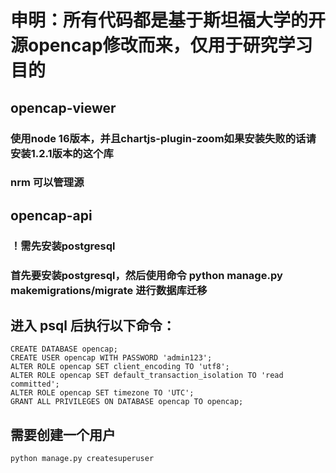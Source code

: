 # 申明：所有代码都是基于斯坦福大学的开源opencap修改而来，仅用于研究学习目的
## opencap-viewer
### 使用node 16版本，并且chartjs-plugin-zoom如果安装失败的话请安装1.2.1版本的这个库
### nrm 可以管理源

## opencap-api
### ！需先安装postgresql
### 首先要安装postgresql，然后使用命令 python manage.py makemigrations/migrate 进行数据库迁移

## 进入 psql 后执行以下命令：
```psql用户用户管理相关
CREATE DATABASE opencap;
CREATE USER opencap WITH PASSWORD 'admin123';
ALTER ROLE opencap SET client_encoding TO 'utf8';
ALTER ROLE opencap SET default_transaction_isolation TO 'read committed';
ALTER ROLE opencap SET timezone TO 'UTC';
GRANT ALL PRIVILEGES ON DATABASE opencap TO opencap;
```


## 需要创建一个用户
``` 创建超级用户
python manage.py createsuperuser
```